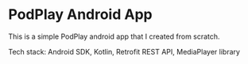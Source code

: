 # PodPlay Android App

This is a simple PodPlay android app that I created from scratch.

Tech stack: Android SDK, Kotlin, Retrofit REST API, MediaPlayer library
